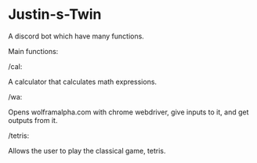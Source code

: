 # Justin-s-Twin
A discord bot which have many functions.

Main functions:

/cal:

A calculator that calculates math expressions.

/wa:

Opens wolframalpha.com with chrome webdriver, give inputs to it, and get outputs from it.

/tetris:

Allows the user to play the classical game, tetris.

